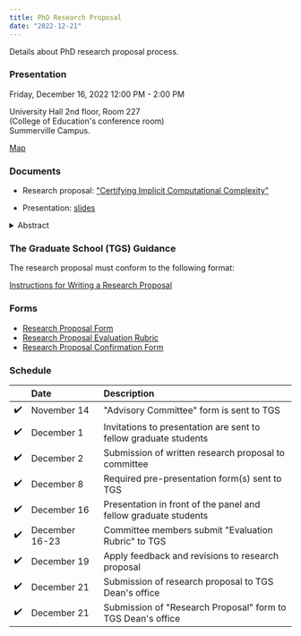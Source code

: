 ```yaml
---
title: PhD Research Proposal
date: "2022-12-21"
---
```


Details about PhD research proposal process.

### Presentation

Friday, December 16, 2022 12:00 PM - 2:00 PM

University Hall 2nd floor, Room 227  
(College of Education's conference room)  
Summerville Campus.

<a href="https://map.concept3d.com/?id=824#!m/268018"
target='blank'>Map</a>

### Documents

- Research proposal: <a href="../files/proposal.pdf" target="blank">"Certifying Implicit Computational Complexity"</a>

- Presentation: <a href="../files/proposal_slides.pdf" target="blank">slides</a>

<details>
  <summary>Abstract</summary>
  Complexity analysis offers developers better understanding of program's runtime behavior, but mechanical approaches to evaluate complexity properties are scarce and limited.
  This research proposal addresses this gap between computational complexity theory and its practical application.
  The main hypothesis is that techniques from Implicit Computational Complexity (ICC) provide new approaches to automatic program analysis and resolve certain limitations of the state-of-the-art complexity analysis techniques.
  This is unapparent because ICC systems have primarily been used for theoretical purposes and their practical applications are rare.
  The intent of this work is to evaluate the hypothesis along three directions.
  First to show that obtaining automatic program analysis with ICC is in fact achievable.
  Then, to demonstrate that ICC systems are viable candidates for achieving formally verified complexity analysis.
  Lastly, to confirm that ICC-based techniques find extended applications, e.g., in optimizing complexity properties during compilation.
  The formal verification aspect is particularly interesting because certifying the correctness of a complexity analysis technique has not been done before.
  Collectively these directions suggest that ICC is not just a treasure of the theorists but can move practical analyses a few steps closer to becoming a standard in modern development workflows.
</details>


### The Graduate School (TGS) Guidance

The research proposal must conform to the following format:

[Instructions for Writing a Research Proposal](https://www.augusta.edu/gradschool/documents/writingaresearchproposal.pdf)

### Forms

- [Research Proposal Form](https://www.augusta.edu/gradschool/documents/research-proposal-form-phd.pdf)
- [Research Proposal Evaluation Rubric](https://www.augusta.edu/gradschool/documents/2018-research-proposal-rubric.pdf)
- [Research Proposal Confirmation Form](https://www.augusta.edu/gradschool/documents/research_proposal_confirmation_form.docx)

### Schedule

|     | Date           | Description                                                      |
|-----|:---------------|:-----------------------------------------------------------------|
| ✔️  | November 14    | "Advisory Committee" form is sent to TGS                         |
| ✔️  | December 1     | Invitations to presentation are sent to fellow graduate students |
| ✔️  | December 2     | Submission of written research proposal to committee             |
| ✔️  | December 8     | Required pre-presentation form(s) sent to TGS                    |
| ✔️  | December 16    | Presentation in front of the panel and fellow graduate students  |
| ✔️  | December 16-23 | Committee members submit "Evaluation Rubric" to TGS              | 
| ✔️  | December 19    | Apply feedback and revisions to research proposal                |
| ✔️  | December 21    | Submission of research proposal to TGS Dean's office             |
| ✔️  | December 21    | Submission of "Research Proposal" form to TGS Dean's office      |
